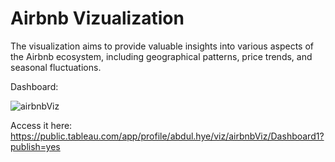 # Airbnb Vizualization
The visualization aims to provide valuable insights into various aspects of the Airbnb ecosystem, including geographical patterns, price trends, and seasonal fluctuations.

Dashboard:

![airbnbViz](https://github.com/abdhye/airbnbViz/assets/56081405/a1aeb5b4-e367-4b31-8f31-18a253bbc3e1)

Access it here: https://public.tableau.com/app/profile/abdul.hye/viz/airbnbViz/Dashboard1?publish=yes
